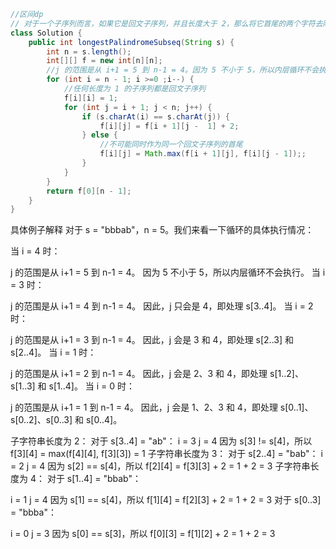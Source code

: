 ```java
//区间dp
// 对于一个子序列而言，如果它是回文子序列，并且长度大于 2，那么将它首尾的两个字符去除之后，它仍然是个回文子序列。因此可以用动态规划的方法计算给定字符串的最长回文子序列。
class Solution {
    public int longestPalindromeSubseq(String s) {
        int n = s.length();
        int[][] f = new int[n][n];
        //j 的范围是从 i+1 = 5 到 n-1 = 4。因为 5 不小于 5，所以内层循环不会执行。 s[4][5]不合格，接着处理s[3][4]
        for (int i = n - 1; i >=0 ;i--) {
            //任何长度为 1 的子序列都是回文子序列
            f[i][i] = 1;
            for (int j = i + 1; j < n; j++) {
                if (s.charAt(i) == s.charAt(j)) {
                    f[i][j] = f[i + 1][j -  1] + 2;
                } else {
                    //不可能同时作为同一个回文子序列的首尾
                    f[i][j] = Math.max(f[i + 1][j], f[i][j - 1]);;
                }
            }
        }
        return f[0][n - 1];
    }
}
```
具体例子解释
对于 s = "bbbab"，n = 5。我们来看一下循环的具体执行情况：

当 i = 4 时：

j 的范围是从 i+1 = 5 到 n-1 = 4。
因为 5 不小于 5，所以内层循环不会执行。
当 i = 3 时：

j 的范围是从 i+1 = 4 到 n-1 = 4。
因此，j 只会是 4，即处理 s[3..4]。
当 i = 2 时：

j 的范围是从 i+1 = 3 到 n-1 = 4。
因此，j 会是 3 和 4，即处理 s[2..3] 和 s[2..4]。
当 i = 1 时：

j 的范围是从 i+1 = 2 到 n-1 = 4。
因此，j 会是 2、3 和 4，即处理 s[1..2]、s[1..3] 和 s[1..4]。
当 i = 0 时：

j 的范围是从 i+1 = 1 到 n-1 = 4。
因此，j 会是 1、2、3 和 4，即处理 s[0..1]、s[0..2]、s[0..3] 和 s[0..4]。



子字符串长度为 2：
对于 s[3..4] = "ab"：
i = 3
j = 4
因为 s[3] != s[4]，所以 f[3][4] = max(f[4][4], f[3][3]) = 1
子字符串长度为 3：
对于 s[2..4] = "bab"：
i = 2
j = 4
因为 s[2] == s[4]，所以 f[2][4] = f[3][3] + 2 = 1 + 2 = 3
子字符串长度为 4：
对于 s[1..4] = "bbab"：

i = 1
j = 4
因为 s[1] == s[4]，所以 f[1][4] = f[2][3] + 2 = 1 + 2 = 3
对于 s[0..3] = "bbba"：

i = 0
j = 3
因为 s[0] == s[3]，所以 f[0][3] = f[1][2] + 2 = 1 + 2 = 3
